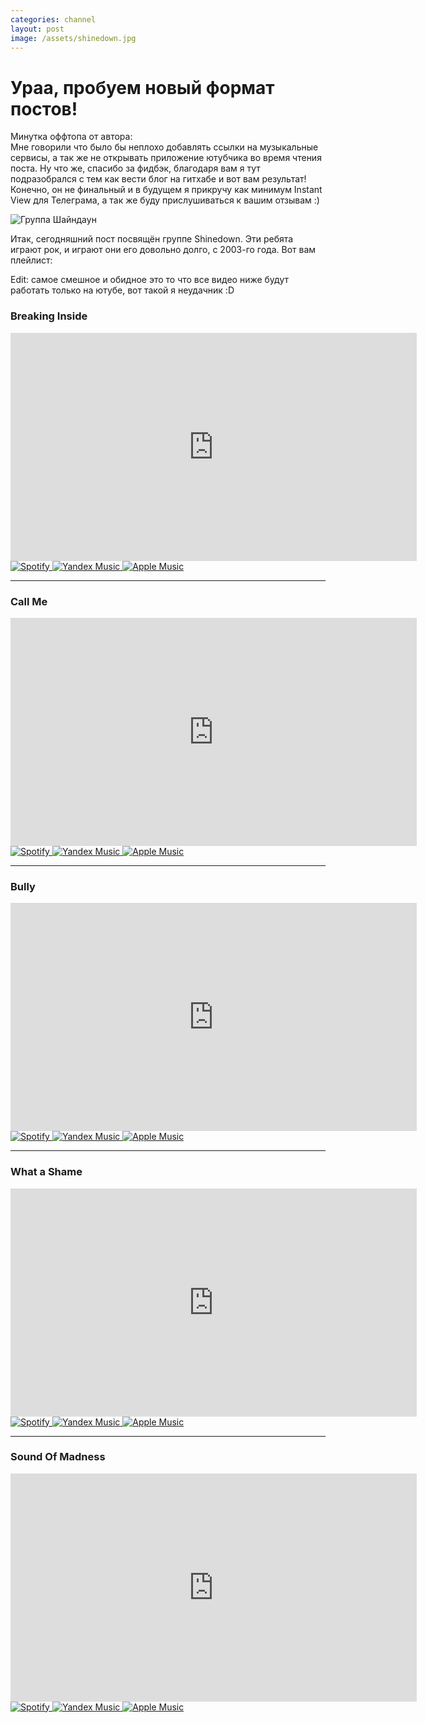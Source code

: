 ```yaml
---
categories: channel
layout: post
image: /assets/shinedown.jpg
---
```

# Ураа, пробуем новый формат постов!

Минутка оффтопа от автора:\
Мне говорили что было бы неплохо добавлять ссылки на музыкальные сервисы, а так же не открывать
приложение ютубчика во время чтения поста. Ну что же, спасибо за фидбэк, благодаря вам я тут
подразобрался с тем как вести блог на гитхабе и вот вам результат! Конечно, он не финальный и в
будущем я прикручу как минимум Instant View для Телеграма, а так же буду прислушиваться к вашим отзывам :)

![Группа Шайндаун](/assets/shinedown.jpg)

Итак, сегодняшний пост посвящён группе Shinedown. Эти ребята играют рок,
и играют они его довольно долго, с 2003-го года. Вот вам плейлист:

Edit: самое смешное и обидное это то что все видео ниже будут работать только на ютубе, вот такой я неудачник :D

### Breaking Inside
<iframe class="yt" width="650" height="365" src="https://www.youtube.com/embed/9Bli8yJTRd4" frameborder="0" allow="autoplay; encrypted-media; picture-in-picture" allowfullscreen></iframe>
<div class="badge-wrap">
<a href="https://open.spotify.com/track/1clfqPOzkRT14PAICrlu4J" target="_blank">
<img alt="Spotify" src="/assets/spotify.svg" class="badge">
</a>
<a href="https://music.yandex.by/album/1084871/track/135715" target="_blank">
<img alt="Yandex Music" src="/assets/yandex_music.svg" class="badge">
</a>
<a href="https://music.apple.com/us/album/breaking-inside/279812117?i=279812263" target="_blank">
<img alt="Apple Music" src="/assets/apple_music.svg" class="badge">
</a>
</div>

<hr>

### Call Me
<iframe class="yt" width="650" height="365" src="https://www.youtube-nocookie.com/embed/PuDzAQriQP0" frameborder="0" allow="encrypted-media; picture-in-picture" allowfullscreen></iframe>
<div class="badge-wrap">
<a href="https://open.spotify.com/track/2nBWxgSZ79w9l6t2rUg6pl?si=ngZeGraLRmCBXQkBHHl99g" target="_blank">
<img alt="Spotify" src="/assets/spotify.svg" class="badge">
</a>
<a href="https://music.yandex.by/album/1084871/track/135711" target="_blank">
<img alt="Yandex Music" src="/assets/yandex_music.svg" class="badge">
</a>
<a href="https://music.apple.com/us/album/call-me/279812117?i=279812315" target="_blank">
<img alt="Apple Music" src="/assets/apple_music.svg" class="badge">
</a>
</div>

<hr>

### Bully
<iframe class="yt" width="650" height="365" src="https://www.youtube-nocookie.com/embed/Y7NVxAMQn_I" frameborder="0" allow="encrypted-media; picture-in-picture" allowfullscreen></iframe>
<div class="badge-wrap">
<a href="https://open.spotify.com/track/0Ldlex2J63L6Dop9Pk2Rz9?si=i-2yfSYKRzWGhDQ6jS951Q" target="_blank">
<img alt="Spotify" src="/assets/spotify.svg" class="badge">
</a>
<a href="https://music.yandex.by/album/435136/track/3608557" target="_blank">
<img alt="Yandex Music" src="/assets/yandex_music.svg" class="badge">
</a>
<a href="https://music.apple.com/us/album/bully/499945669?i=499945671" target="_blank">
<img alt="Apple Music" src="/assets/apple_music.svg" class="badge">
</a>
</div>

<hr>

### What a Shame
<iframe class="yt" width="650" height="365" src="https://www.youtube-nocookie.com/embed/q4O_1MdWVo4" frameborder="0" allow="encrypted-media; picture-in-picture" allowfullscreen></iframe>
<div class="badge-wrap">
<a href="https://open.spotify.com/track/7oA2oLRylvnkJ2hTGEHfvY?si=fuszzJUhRkGrTTtAfCdOVw" target="_blank">
<img alt="Spotify" src="/assets/spotify.svg" class="badge">
</a>
<a href="https://music.yandex.by/album/1084871/track/135718" target="_blank">
<img alt="Yandex Music" src="/assets/yandex_music.svg" class="badge">
</a>
<a href="https://music.apple.com/us/album/what-a-shame/279812117?i=279812254" target="_blank">
<img alt="Apple Music" src="/assets/apple_music.svg" class="badge">
</a>
</div>

<hr>

### Sound Of Madness
<iframe class="yt" width="650" height="365" src="https://www.youtube-nocookie.com/embed/WGt-8adyabk" frameborder="0" allow="encrypted-media; picture-in-picture" allowfullscreen></iframe>
<div class="badge-wrap">
<a href="https://open.spotify.com/track/0W9Xvd4Qx1aZPxEi94vgRY?si=i0okL8bdRoGS2d0ng8NYmg" target="_blank">
<img alt="Spotify" src="/assets/spotify.svg" class="badge">
</a>
<a href="https://music.yandex.by/album/1084871/track/135498" target="_blank">
<img alt="Yandex Music" src="/assets/yandex_music.svg" class="badge">
</a>
<a href="https://music.apple.com/us/album/sound-of-madness/279812117?i=279812223" target="_blank">
<img alt="Apple Music" src="/assets/apple_music.svg" class="badge">
</a>
</div>
